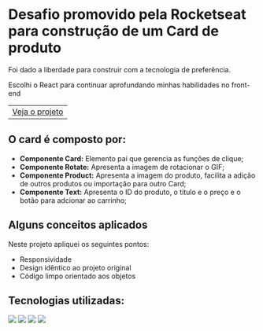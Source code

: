 # Desafio promovido pela Rocketseat para construção de um Card de produto

Foi dado a liberdade para construir com a tecnologia de preferência.<br>

Escolhi o React para continuar aprofundando minhas habilidades no front-end


   
<table>
    <td>
  <a href="[productcard-ten.vercel.app](https://productcard-ten.vercel.app/)">Veja o projeto</a>
    </td>
</table>

 


##  O card é composto por:

- **Componente Card:** Elemento pai que gerencia as funções de clique;
- **Componente Rotate:** Apresenta a imagem de rotacionar o GIF;
- **Componente Product:** Apresenta a imagem do produto, facilita a adição de outros produtos ou importação para outro Card;
- **Componente Text:** Apresenta o ID do produto, o titulo e o preço e o botão para adcionar ao carrinho;

## Alguns conceitos aplicados

Neste projeto apliquei os seguintes pontos:
+ Responsividade
+ Design idêntico ao projeto original
+ Código limpo orientado aos objetos

## Tecnologias utilizadas:

<div>
    <img src="https://img.shields.io/badge/HTML5-E34F26?style=for-the-badge&logo=html5&logoColor=white" />
    <img src="https://img.shields.io/badge/CSS3-1572B6?style=for-the-badge&logo=css3&logoColor=white" />
    <img src="https://img.shields.io/badge/JavaScript-F7DF1E?style=for-the-badge&logo=javascript&logoColor=black" />
    <img src="https://img.shields.io/badge/reactjs-E34F26?style=for-the-badge&logo=react.js&logoColor=white" />
</div>
